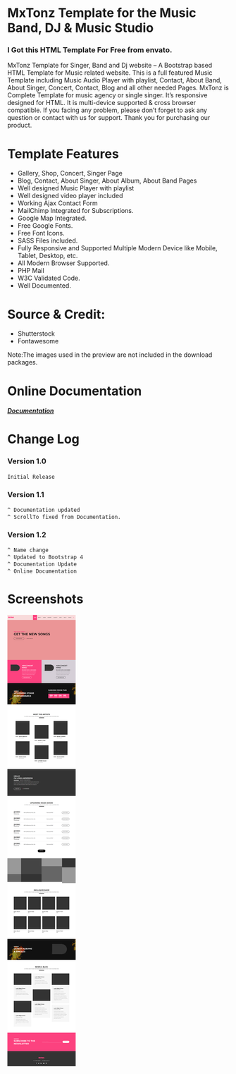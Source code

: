 # MxTonz Template for the Music Band, DJ &amp; Music Studio
### I Got this HTML Template For Free from envato.

MxTonz Template for Singer, Band and Dj website – A Bootstrap based HTML Template for Music related website. This is a full featured Music Template including Music Audio Player with playlist, Contact, About Band, About Singer, Concert, Contact, Blog and all other needed Pages. MxTonz is Complete Template for music agency or single singer. It’s responsive designed for HTML. It is multi-device supported & cross browser compatible. If you facing any problem, please don’t forget to ask any question or contact with us for support. Thank you for purchasing our product.

# Template Features

- Gallery, Shop, Concert, Singer Page
- Blog, Contact, About Singer, About Album, About Band Pages
- Well designed Music Player with playlist
- Well designed video player included
- Working Ajax Contact Form
- MailChimp Integrated for Subscriptions.
- Google Map Integrated.
- Free Google Fonts.
- Free Font Icons.
- SASS Files included.
- Fully Responsive and Supported Multiple Modern Device like Mobile, Tablet, Desktop, etc.
- All Modern Browser Supported.
- PHP Mail
- W3C Validated Code.
- Well Documented.

# Source & Credit:

- Shutterstock
- Fontawesome

Note:The images used in the preview are not included in the download packages.

# Online Documentation

##### [Documentation](http://appscred.com/html/mxtonz/documentation)

# Change Log
### Version 1.0
    Initial Release
### Version 1.1
    ^ Documentation updated 
    ^ ScrollTo fixed from Documentation.
### Version 1.2
    ^ Name change
    ^ Updated to Bootstrap 4
    ^ Documentation Update
    ^ Online Documentation
    
# Screenshots

![](https://github.com/Harikrishna2410/themeforest-HTML-music-template/blob/master/screencapture-file-C-Users-HK-Desktop-MxTonz-Main-Template-index-html-2020-08-27-15_24_34.png?raw=true)

